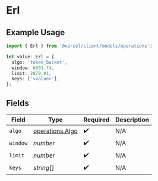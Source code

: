 # Erl

## Example Usage

```typescript
import { Erl } from '@vercel/client/models/operations';

let value: Erl = {
  algo: 'token_bucket',
  window: 6601.74,
  limit: 2879.91,
  keys: ['<value>'],
};
```

## Fields

| Field    | Type                                               | Required           | Description |
| -------- | -------------------------------------------------- | ------------------ | ----------- |
| `algo`   | [operations.Algo](../../models/operations/algo.md) | :heavy_check_mark: | N/A         |
| `window` | _number_                                           | :heavy_check_mark: | N/A         |
| `limit`  | _number_                                           | :heavy_check_mark: | N/A         |
| `keys`   | _string_[]                                         | :heavy_check_mark: | N/A         |
